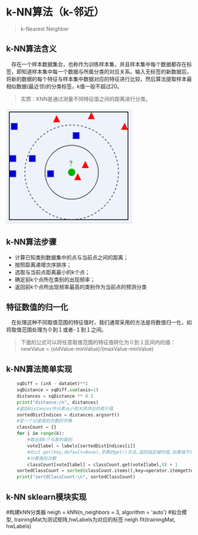 # k-NN算法（k-邻近）
> k-Nearest Neighber
## k-NN算法含义
&emsp;存在一个样本数据集合，也称作为训练样本集，并且样本集中每个数据都存在标签，即知道样本集中每一个数据与所属分类的对应关系。输入无标签的新数据后，将新的数据的每个特征与样本集中数据对应的特征进行比较，然后算法提取样本最相似数据(最近邻)的分类标签，k值一般不超过20。
> 实质：KNN是通过测量不同特征值之间的距离进行分类。

![k-NN示意图](./imgs/k_NN.jpeg)

## k-NN算法步骤
* 计算已知类别数据集中的点与当前点之间的距离；
* 按照距离递增次序排序；
* 选取与当前点距离最小的k个点；
* 确定前k个点所在类别的出现频率；
* 返回前k个点所出现频率最高的类别作为当前点的预测分类

## 特征数值的归一化
&emsp;在处理这种不同取值范围的特征值时，我们通常采用的方法是将数值归一化，如将取值范围处理为０到１或者-１到１之间。
>下面的公式可以将任意取值范围的特征值转化为０到１区间内的值：
newValue = (oldValue-minValue)/(maxValue-minValue)

## k-NN算法简单实现
~~~py
    sqDiff = (inX - dataSet)**2
    sqDistance = sqDiff.sum(axis=1)
    distances = sqDistance ** 0.5
    print("distance:/n", distances)
	#返回distances中元素从小到大排序后的索引值
    sortedDistIndices = distances.argsort()
	#定一个记录类别次数的字典
    classCount = {}
    for i in range(k):
		#取出前k个元素的类别
	    voteIlabel = labels[sortedDistIndices[i]]
	    #dict.get(key,default=None),字典的get()方法,返回指定键的值,如果值不在字典中返回默认值。
		#计算类别次数
	    classCount[voteIlabel] = classCount.get(voteIlabel,0) + 1
    sortedClassCount = sorted(classCount.items(),key=operator.itemgetter(1),reverse=True)
    print("sortdClassCount:\n", sortedClassCount)
~~~
## k-NN sklearn模块实现

#构建kNN分类器
neigh = kNN(n_neighbors = 3, algorithm = 'auto')
#拟合模型, trainingMat为测试矩阵,hwLabels为对应的标签
neigh.fit(trainingMat, hwLabels)

